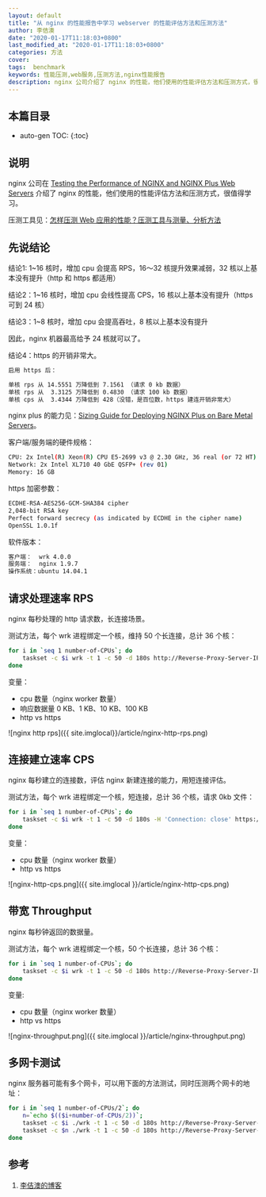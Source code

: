 ```yaml
---
layout: default
title: "从 nginx 的性能报告中学习 webserver 的性能评估方法和压测方法"
author: 李佶澳
date: "2020-01-17T11:18:03+0800"
last_modified_at: "2020-01-17T11:18:03+0800"
categories: 方法
cover:
tags:  benchmark
keywords: 性能压测,web服务,压测方法,nginx性能报告
description: nginx 公司介绍了 nginx 的性能，他们使用的性能评估方法和压测方式，很值得学习
---
```


## 本篇目录

* auto-gen TOC:
{:toc}

## 说明

nginx 公司在 [Testing the Performance of NGINX and NGINX Plus Web Servers][2] 介绍了 nginx 的性能，他们使用的性能评估方法和压测方式，很值得学习。

压测工具见：[怎样压测 Web 应用的性能？压测工具与测量、分析方法][4]

## 先说结论

结论1: 1~16 核时，增加 cpu 会提高 RPS，16～32 核提升效果减弱，32 核以上基本没有提升（http 和 https 都适用）

结论2：1~16 核时，增加 cpu 会线性提高 CPS，16 核以上基本没有提升（https 可到 24 核）

结论3：1~8  核时，增加 cpu 会提高吞吐，8 核以上基本没有提升

因此，nginx 机器最高给予 24 核就可以了。

结论4：https 的开销非常大。

```sh
启用 https 后：

单核 rps 从 14.5551 万降低到 7.1561 （请求 0 kb 数据）
单核 rps 从  3.3125 万降低到 0.4830 （请求 100 kb 数据）
单核 cps 从  3.4344 万降低到 428（没错，是百位数，https 建连开销非常大）
```

nginx plus 的能力见：[Sizing Guide for Deploying NGINX Plus on Bare Metal Servers][5]。

客户端/服务端的硬件规格：

```sh
CPU: 2x Intel(R) Xeon(R) CPU E5‑2699 v3 @ 2.30 GHz, 36 real (or 72 HT) cores
Network: 2x Intel XL710 40 GbE QSFP+ (rev 01)
Memory: 16 GB
```

https 加密参数：

```sh
ECDHE-RSA-AES256-GCM-SHA384 cipher
2,048‑bit RSA key
Perfect forward secrecy (as indicated by ECDHE in the cipher name)
OpenSSL 1.0.1f
```

软件版本：

```sh
客户端：  wrk 4.0.0
服务端：  nginx 1.9.7
操作系统：ubuntu 14.04.1
```

## 请求处理速率 RPS

nginx 每秒处理的 http 请求数，长连接场景。

测试方法，每个 wrk 进程绑定一个核，维持 50 个长连接，总计 36 个核：

```sh
for i in `seq 1 number-of-CPUs`; do
    taskset -c $i wrk -t 1 -c 50 -d 180s http://Reverse-Proxy-Server-IP-address/1kb.bin &
done
```

变量：

* cpu 数量（nginx worker 数量）
* 响应数据量 0 KB、1 KB、10 KB、100 KB
* http vs https

![nginx http rps]({{ site.imglocal}}/article/nginx-http-rps.png)

## 连接建立速率 CPS

nginx 每秒建立的连接数，评估 nginx 新建连接的能力，用短连接评估。

测试方法，每个 wrk 进程绑定一个核，短连接，总计 36 个核，请求 0kb 文件：

```sh
for i in `seq 1 number-of-CPUs`; do
    taskset -c $i wrk -t 1 -c 50 -d 180s -H 'Connection: close' https://Reverse-Proxy-Server-IP-address/0kb.bin &
done
```

变量：

* cpu 数量（nginx worker 数量）
* http vs https

![nginx-http-cps.png]({{ site.imglocal }}/article/nginx-http-cps.png)

## 带宽 Throughput

nginx 每秒钟返回的数据量。

测试方法，每个 wrk 进程绑定一个核，50 个长连接，总计 36 个核：

```sh
for i in `seq 1 number-of-CPUs`; do
    taskset -c $i wrk -t 1 -c 50 -d 180s http://Reverse-Proxy-Server-IP-address/1mb.bin &
done
```

变量:

* cpu 数量（nginx worker 数量）
* http vs https

![nginx-throughput.png]({{ site.imglocal }}/article/nginx-throughput.png)

## 多网卡测试

nginx 服务器可能有多个网卡，可以用下面的方法测试，同时压测两个网卡的地址：

```sh
for i in `seq 1 number-of-CPUs/2`; do
    n=`echo $(($i+number-of-CPUs/2))`;
    taskset -c $i ./wrk -t 1 -c 50 -d 180s http://Reverse-Proxy-Server-IP-address-1/1kb.bin &
    taskset -c $n ./wrk -t 1 -c 50 -d 180s http://Reverse-Proxy-Server-IP-address-2/1kb.bin &
done
```

## 参考

1. [李佶澳的博客][1]

[1]: https://www.lijiaocn.com "李佶澳的博客"
[2]: https://www.nginx.com/blog/testing-the-performance-of-nginx-and-nginx-plus-web-servers/ "Testing the Performance of NGINX and NGINX Plus Web Servers"
[3]: https://www.nginx.com/blog/nginx-plus-sizing-guide-how-we-tested "NGINX Plus Sizing Guide: How We Tested"
[4]: https://www.lijiaocn.com/%E6%96%B9%E6%B3%95/2018/11/02/webserver-benchmark-method.html "怎样压测 Web 应用的性能？压测工具与测量、分析方法"
[5]: https://www.nginx.com/resources/datasheets/nginx-plus-sizing-guide/ "Sizing Guide for Deploying NGINX Plus on Bare Metal Servers"
